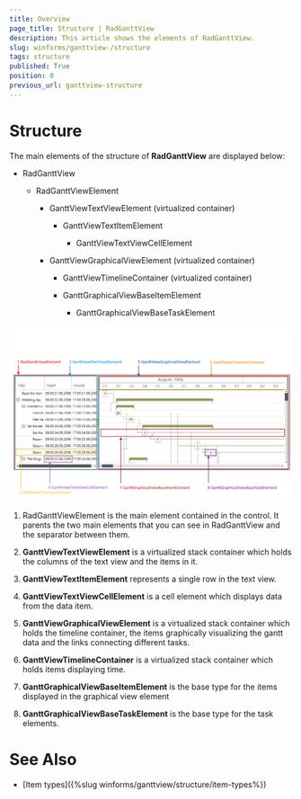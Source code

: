 ```yaml
---
title: Overview
page_title: Structure | RadGanttView
description: This article shows the elements of RadGanttView.
slug: winforms/ganttview-/structure
tags: structure
published: True
position: 0
previous_url: ganttview-structure
---
```


# Structure

The main elements of the structure of __RadGanttView__ are displayed below:
        
* RadGanttView
            
	* RadGanttViewElement

		* GanttViewTextViewElement (virtualized container)

			* GanttViewTextItemElement

				* GanttViewTextViewCellElement

		* GanttViewGraphicalViewElement (virtualized container)

			* GanttViewTimelineContainer (virtualized container)

			* GanttGraphicalViewBaseItemElement

				* GanttGraphicalViewBaseTaskElement
                            
![ganttview-structure 001](images/ganttview-structure001.png)

1. RadGanttViewElement is the main element contained in the control. It parents the two main elements that you can see in RadGanttView and the separator between them.
            

1. __GanttViewTextViewElement__ is a virtualized stack container which holds the columns of the text view and the items in it.
            

1. __GanttViewTextItemElement__ represents a single row in the text view.
            

1. __GanttViewTextViewCellElement__ is a cell element which displays data from the data item.
            

1. __GanttViewGraphicalViewElement__ is a virtualized stack container which holds the timeline container, the items graphically visualizing the gantt data and the links connecting different tasks.
            

1. __GanttViewTimelineContainer__ is a virtualized stack container which holds items displaying time.
            

1. __GanttGraphicalViewBaseItemElement__ is the base type for the items displayed in the graphical view element
            

1. __GanttGraphicalViewBaseTaskElement__ is the base type for the task elements.
            
# See Also

* [Item types]({%slug winforms/ganttview/structure/item-types%})
